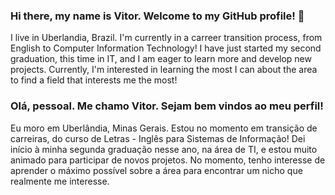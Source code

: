 ### Hi there, my name is Vitor. Welcome to my GitHub profile! 👋
I live in Uberlandia, Brazil.
I'm currently in a carreer transition process, from English to Computer Information Technology!
I have just started my second graduation, this time in IT, and I am eager to learn more and develop new projects.
Currently, I'm interested in learning the most I can about the area to find a field that interests me the most!

### Olá, pessoal. Me chamo Vitor. Sejam bem vindos ao meu perfil!
Eu moro em Uberlândia, Minas Gerais.
Estou no momento em transição de carreiras, do curso de Letras - Inglês para Sistemas de Informação!
Dei início à minha segunda graduação nesse ano, na área de TI, e estou muito animado para participar de novos projetos.
No momento, tenho interesse de aprender o máximo possível sobre a área para encontrar um nicho que realmente me interesse.


<!--
**vitorrodsoares/vitorrodsoares** is a ✨ _special_ ✨ repository because its `README.md` (this file) appears on your GitHub profile.

Here are some ideas to get you started:

- 🔭 I’m currently working on ...
- 🌱 I’m currently learning ...
- 👯 I’m looking to collaborate on ...
- 🤔 I’m looking for help with ...
- 💬 Ask me about ...
- 📫 How to reach me: ...
- 😄 Pronouns: ...
- ⚡ Fun fact: ...
-->
